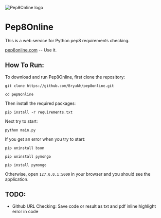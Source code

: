 ![Pep8Online logo](https://raw.githubusercontent.com/johnroper100/pep8online/master/static/img/logo.png)

Pep8Online
==========

This is a web service for Python pep8 requirements checking.

[pep8online.com](http://pep8online.com) -- Use it.

How To Run:
-----------

To download and run Pep8Online, first clone the repository:

```git clone https://github.com/Bryukh/pep8online.git```

```cd pep8online```

Then install the required packages:

```pip install -r requirements.txt```

Next try to start:

```python main.py```

If you get an error when you try to start:

```pip uninstall bson```

```pip uninstall pymongo```

```pip install pymongo```

Otherwise, open `127.0.0.1:5000` in your browser and you should see the application.

TODO:
-----
* Github URL Checking:
Save code or result as txt and pdf
inline highlight error in code